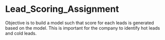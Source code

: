 # Lead_Scoring_Assignment
Objective is to build a model such that score for each leads is generated based on the model. This is important for the company to identify hot leads and cold leads.
